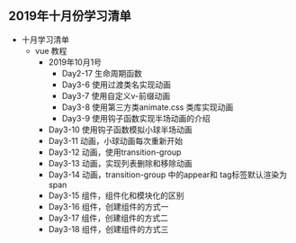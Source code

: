 ## 2019年十月份学习清单

- 十月学习清单
    - vue 教程
       - 2019年10月1号
            - Day2-17 生命周期函数
            - Day3-6 使用过渡类名实现动画
            - Day3-7 使用自定义v-前缀动画
            - Day3-8 使用第三方类animate.css 类库实现动画
            - Day3-9 使用钩子函数实现半场动画的介绍
        - Day3-10 使用钩子函数模拟小球半场动画
        - Day3-11 动画，小球动画每次重新开始
        - Day3-12 动画，使用transition-group 
        - Day3-13 动画，实现列表删除和移除动画
        - Day3-14 动画，transition-group 中的appear和 tag标签默认渲染为span
        - Day3-15 组件，组件化和模块化的区别
        - Day3-16 组件，创建组件的方式一
        - Day3-17 组件，创建组件的方式二
        - Day3-18 组件，创建组件的方式三